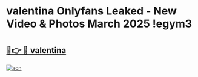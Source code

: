 # valentina Onlyfans Leaked - New Video & Photos March 2025 !egym3

# <h2><a href="https://5f5muz.iuczelnia.edu.pl?title=valentina&ref=egym3">🔗👉 🔴 valentina</a></h2>

[![acn](https://github.com/user-attachments/assets/0f9c940e-d8b0-45ae-aac7-cd30a18b3e1c)](https://5f5muz.iuczelnia.edu.pl?title=valentina&ref=egym3)

